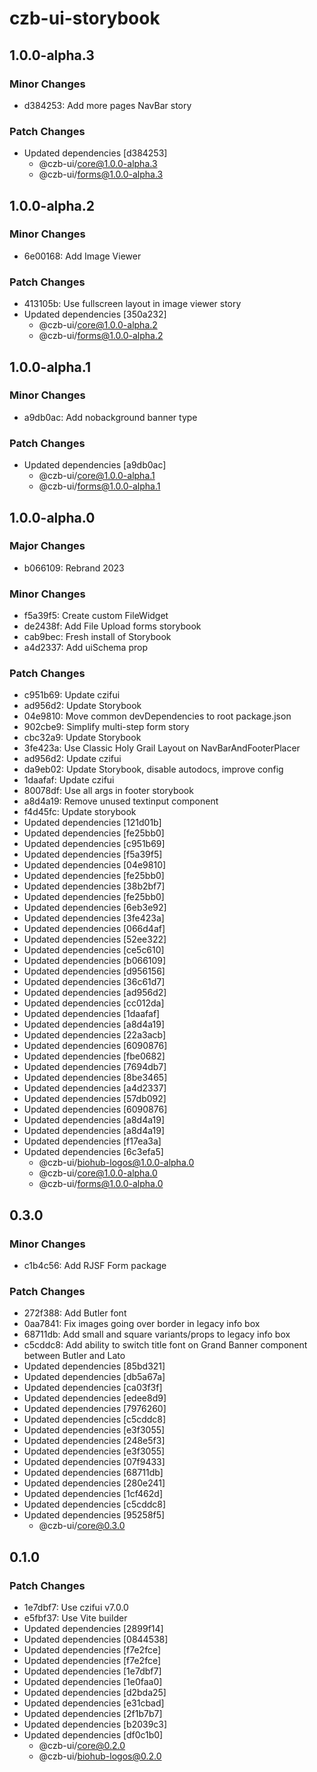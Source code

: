 # czb-ui-storybook

## 1.0.0-alpha.3

### Minor Changes

- d384253: Add more pages NavBar story

### Patch Changes

- Updated dependencies [d384253]
  - @czb-ui/core@1.0.0-alpha.3
  - @czb-ui/forms@1.0.0-alpha.3

## 1.0.0-alpha.2

### Minor Changes

- 6e00168: Add Image Viewer

### Patch Changes

- 413105b: Use fullscreen layout in image viewer story
- Updated dependencies [350a232]
  - @czb-ui/core@1.0.0-alpha.2
  - @czb-ui/forms@1.0.0-alpha.2

## 1.0.0-alpha.1

### Minor Changes

- a9db0ac: Add nobackground banner type

### Patch Changes

- Updated dependencies [a9db0ac]
  - @czb-ui/core@1.0.0-alpha.1
  - @czb-ui/forms@1.0.0-alpha.1

## 1.0.0-alpha.0

### Major Changes

- b066109: Rebrand 2023

### Minor Changes

- f5a39f5: Create custom FileWidget
- de2438f: Add File Upload forms storybook
- cab9bec: Fresh install of Storybook
- a4d2337: Add uiSchema prop

### Patch Changes

- c951b69: Update czifui
- ad956d2: Update Storybook
- 04e9810: Move common devDependencies to root package.json
- 902cbe9: Simplify multi-step form story
- cbc32a9: Update Storybook
- 3fe423a: Use Classic Holy Grail Layout on NavBarAndFooterPlacer
- ad956d2: Update czifui
- da9eb02: Update Storybook, disable autodocs, improve config
- 1daafaf: Update czifui
- 80078df: Use all args in footer storybook
- a8d4a19: Remove unused textinput component
- f4d45fc: Update storybook
- Updated dependencies [121d01b]
- Updated dependencies [fe25bb0]
- Updated dependencies [c951b69]
- Updated dependencies [f5a39f5]
- Updated dependencies [04e9810]
- Updated dependencies [fe25bb0]
- Updated dependencies [38b2bf7]
- Updated dependencies [fe25bb0]
- Updated dependencies [6eb3e92]
- Updated dependencies [3fe423a]
- Updated dependencies [066d4af]
- Updated dependencies [52ee322]
- Updated dependencies [ce5c610]
- Updated dependencies [b066109]
- Updated dependencies [d956156]
- Updated dependencies [36c61d7]
- Updated dependencies [ad956d2]
- Updated dependencies [cc012da]
- Updated dependencies [1daafaf]
- Updated dependencies [a8d4a19]
- Updated dependencies [22a3acb]
- Updated dependencies [6090876]
- Updated dependencies [fbe0682]
- Updated dependencies [7694db7]
- Updated dependencies [8be3465]
- Updated dependencies [a4d2337]
- Updated dependencies [57db092]
- Updated dependencies [6090876]
- Updated dependencies [a8d4a19]
- Updated dependencies [a8d4a19]
- Updated dependencies [f17ea3a]
- Updated dependencies [6c3efa5]
  - @czb-ui/biohub-logos@1.0.0-alpha.0
  - @czb-ui/core@1.0.0-alpha.0
  - @czb-ui/forms@1.0.0-alpha.0

## 0.3.0

### Minor Changes

- c1b4c56: Add RJSF Form package

### Patch Changes

- 272f388: Add Butler font
- 0aa7841: Fix images going over border in legacy info box
- 68711db: Add small and square variants/props to legacy info box
- c5cddc8: Add ability to switch title font on Grand Banner component between Butler and Lato
- Updated dependencies [85bd321]
- Updated dependencies [db5a67a]
- Updated dependencies [ca03f3f]
- Updated dependencies [edee8d9]
- Updated dependencies [7976260]
- Updated dependencies [c5cddc8]
- Updated dependencies [e3f3055]
- Updated dependencies [248e5f3]
- Updated dependencies [e3f3055]
- Updated dependencies [07f9433]
- Updated dependencies [68711db]
- Updated dependencies [280e241]
- Updated dependencies [1cf462d]
- Updated dependencies [c5cddc8]
- Updated dependencies [95258f5]
  - @czb-ui/core@0.3.0

## 0.1.0

### Patch Changes

- 1e7dbf7: Use czifui v7.0.0
- e5fbf37: Use Vite builder
- Updated dependencies [2899f14]
- Updated dependencies [0844538]
- Updated dependencies [f7e2fce]
- Updated dependencies [f7e2fce]
- Updated dependencies [1e7dbf7]
- Updated dependencies [1e0faa0]
- Updated dependencies [d2bda25]
- Updated dependencies [e31cbad]
- Updated dependencies [2f1b7b7]
- Updated dependencies [b2039c3]
- Updated dependencies [df0c1b0]
  - @czb-ui/core@0.2.0
  - @czb-ui/biohub-logos@0.2.0
